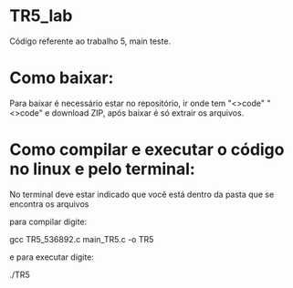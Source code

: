 # TR5_lab
Código referente ao trabalho 5, main teste.

# Como baixar:
Para baixar é necessário estar no repositório, ir onde tem "<>code" "<>code" e download ZIP, após baixar é só extrair os arquivos.

# Como compilar e executar o código no linux e pelo terminal:
No terminal deve estar indicado que você está dentro da pasta que se encontra os arquivos

para compilar digite:

gcc TR5_536892.c main_TR5.c -o TR5

e para executar digite:

./TR5
